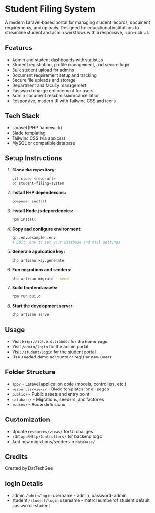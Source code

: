 
# Student Filing System

A modern Laravel-based portal for managing student records, document requirements, and uploads. Designed for educational institutions to streamline student and admin workflows with a responsive, icon-rich UI.

## Features
- Admin and student dashboards with statistics
- Student registration, profile management, and secure login
- Bulk student upload for admins
- Document requirement setup and tracking
- Secure file uploads and storage
- Department and faculty management
- Password change enforcement for users
- Admin document resubmission/cancellation
- Responsive, modern UI with Tailwind CSS and icons

## Tech Stack
- Laravel (PHP framework)
- Blade templating
- Tailwind CSS (via app.css)
- MySQL or compatible database

## Setup Instructions

1. **Clone the repository:**
	```sh
	git clone <repo-url>
	cd student-filing-system
	```
2. **Install PHP dependencies:**
	```sh
	composer install
	```
3. **Install Node.js dependencies:**
	```sh
	npm install
	```
4. **Copy and configure environment:**
	```sh
	cp .env.example .env
	# Edit .env to set your database and mail settings
	```
5. **Generate application key:**
	```sh
	php artisan key:generate
	```
6. **Run migrations and seeders:**
	```sh
	php artisan migrate --seed
	```
7. **Build frontend assets:**
	```sh
	npm run build
	```
8. **Start the development server:**
	```sh
	php artisan serve
	```

## Usage
- Visit `http://127.0.0.1:8000/` for the home page
- Visit `/admin/login` for the admin portal
- Visit `/student/login` for the student portal
- Use seeded demo accounts or register new users

## Folder Structure
- `app/` - Laravel application code (models, controllers, etc.)
- `resources/views/` - Blade templates for all pages
- `public/` - Public assets and entry point
- `database/` - Migrations, seeders, and factories
- `routes/` - Route definitions

## Customization
- Update `resources/views/` for UI changes
- Edit `app/Http/Controllers/` for backend logic
- Add new migrations/seeders in `database/`

## Credits
Created by DatTechGee

## login Details
- admin `/admin/login` username - admin,  password- admin
- student `/student/login` username - matrci numbe rof student default password -student